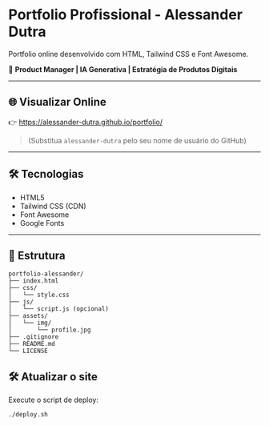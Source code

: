 # Portfolio Profissional - Alessander Dutra

Portfolio online desenvolvido com HTML, Tailwind CSS e Font Awesome.

🎯 **Product Manager | IA Generativa | Estratégia de Produtos Digitais**

---

## 🌐 Visualizar Online
👉 https://alessander-dutra.github.io/portfolio/

> (Substitua `alessander-dutra` pelo seu nome de usuário do GitHub)

---

## 🛠️ Tecnologias
- HTML5
- Tailwind CSS (CDN)
- Font Awesome
- Google Fonts

---

## 📁 Estrutura
```
portfolio-alessander/
├── index.html
├── css/
│   └── style.css
├── js/
│   └── script.js (opcional)
├── assets/
│   └── img/
│       └── profile.jpg
├── .gitignore
├── README.md
└── LICENSE
```
## 🛠️ Atualizar o site

Execute o script de deploy:

```bash
./deploy.sh
